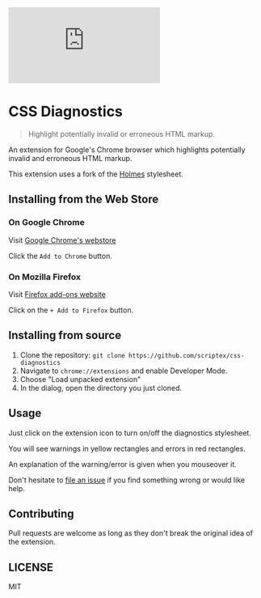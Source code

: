 [![Analytics](https://ga-beacon.appspot.com/UA-83446952-1/github.com/scriptex/css-diagnostics/README.md)](https://github.com/scriptex/css-diagnostics/)

# CSS Diagnostics

> Highlight potentially invalid or erroneous HTML markup.

An extension for Google's Chrome browser which highlights potentially invalid and erroneous HTML markup.

This extension uses a fork of the [Holmes](https://github.com/redroot/holmes) stylesheet.

## Installing from the Web Store

### On Google Chrome

Visit [Google Chrome's webstore](https://chrome.google.com/webstore/detail/css-diagnostics/peaeggimiceafdnmebnjlfljfnjngfkf)

Click the `Add to Chrome` button.

### On Mozilla Firefox

Visit [Firefox add-ons website](https://addons.mozilla.org/en-US/firefox/addon/css-diagnostics/)

Click on the `+ Add to Firefox` button.

## Installing from source

1. Clone the repository: `git clone https://github.com/scriptex/css-diagnostics`
2. Navigate to `chrome://extensions` and enable Developer Mode.
3. Choose "Load unpacked extension"
4. In the dialog, open the directory you just cloned.

## Usage

Just click on the extension icon to turn on/off the diagnostics stylesheet.

You will see warnings in yellow rectangles and errors in red rectangles.

An explanation of the warning/error is given when you mouseover it.

Don't hesitate to [file an issue](https://github.com/scriptex/css-diagnostics/issues/new) if you find something wrong or would like help.

## Contributing

Pull requests are welcome as long as they don't break the original idea of the extension.

## LICENSE

MIT
